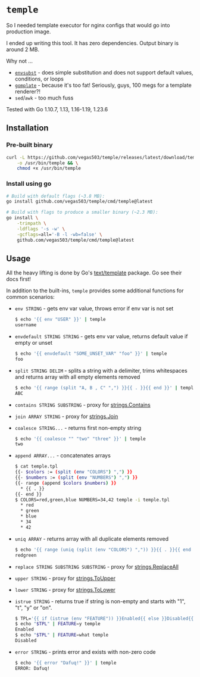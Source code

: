# `temple`

So I needed template executor for nginx configs that would go into production image.

I ended up writing this tool. It has zero dependencies. Output binary is around 2 MB.

Why not ...

- [`envsubst`](https://man7.org/linux/man-pages/man1/envsubst.1.html) - does simple substitution and does not support default values, conditions, or loops
- [`gomplate`](https://github.com/hairyhenderson/gomplate) - because it's too fat! Seriously, guys, 100 megs for a template renderer?!
- `sed`/`awk` - too much fuss

Tested with Go 1.10.7, 1.13, 1.16-1.19, 1.23.6

## Installation

### Pre-built binary

```sh
curl -L https://github.com/vegas503/temple/releases/latest/download/temple \
    -o /usr/bin/temple && \
    chmod +x /usr/bin/temple
```

### Install using go

```sh
# Build with default flags (~3.8 MB):
go install github.com/vegas503/temple/cmd/temple@latest

# Build with flags to produce a smaller binary (~2.3 MB):
go install \
    -trimpath \
    -ldflags '-s -w' \
    -gcflags=all='-B -l -wb=false' \
    github.com/vegas503/temple/cmd/temple@latest
```

## Usage

All the heavy lifting is done by Go's [text/template](https://pkg.go.dev/text/template) package. Go see their docs first!

In addition to the built-ins, `temple` provides some additional functions for common scenarios:

- `env STRING` - gets env var value, throws error if env var is not set

    ```sh
    $ echo '{{ env "USER" }}' | temple
    username
    ```

- `envdefault STRING STRING` - gets env var value, returns default value if empty or unset

    ```sh
    $ echo '{{ envdefault "SOME_UNSET_VAR" "foo" }}' | temple
    foo
    ```

- `split STRING DELIM` - splits a string with a delimiter, trims whitespaces and returns array with all empty elements removed

    ```sh
    $ echo '{{ range (split "A, B , C" ",") }}{{ . }}{{ end }}' | temple
    ABC
    ```

- `contains STRING SUBSTRING` - proxy for [strings.Contains](https://pkg.go.dev/strings#Contains)

- `join ARRAY STRING` - proxy for [strings.Join](https://pkg.go.dev/strings#Join)

- `coalesce STRING...` - returns first non-empty string

    ```sh
    $ echo '{{ coalesce "" "two" "three" }}' | temple
    two
    ```

- `append ARRAY...` - concatenates arrays

    ```sh
    $ cat temple.tpl
    {{- $colors := (split (env "COLORS") ",") }}
    {{- $numbers := (split (env "NUMBERS") ",") }}
    {{- range (append $colors $numbers) }}
      * {{ . }}
    {{- end }}
    $ COLORS=red,green,blue NUMBERS=34,42 temple -i temple.tpl
      * red
      * green
      * blue
      * 34
      * 42

- `uniq ARRAY` - returns array with all duplicate elements removed

    ```sh
    $ echo '{{ range (uniq (split (env "COLORS") ",")) }}{{ . }}{{ end }}' | COLORS=red,green,red temple
    redgreen

- `replace STRING SUBSTRING SUBSTRING` - proxy for [strings.ReplaceAll](https://pkg.go.dev/strings#ReplaceAll)

- `upper STRING` - proxy for [strings.ToUpper](https://pkg.go.dev/strings#ToUpper)

- `lower STRING` - proxy for [strings.ToLower](https://pkg.go.dev/strings#ToLower)

- `istrue STRING` - returns true if string is non-empty and starts with "1", "t", "y" or "on".

    ```sh
    $ TPL='{{ if (istrue (env "FEATURE")) }}Enabled{{ else }}Disabled{{ end }}'
    $ echo "$TPL" | FEATURE=y temple
    Enabled
    $ echo "$TPL" | FEATURE=what temple
    Disabled
    ```

- `error STRING` - prints error and exists with non-zero code

    ```sh
    $ echo '{{ error "Dafuq!" }}' | temple
    ERROR: Dafuq!
    ```
